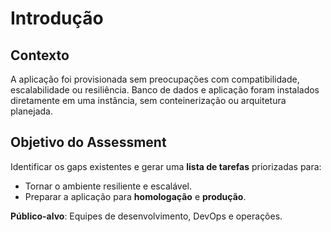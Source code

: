 # Introdução

## Contexto
A aplicação foi provisionada sem preocupações com compatibilidade, escalabilidade ou resiliência. Banco de dados e aplicação foram instalados diretamente em uma instância, sem conteinerização ou arquitetura planejada.

## Objetivo do Assessment
Identificar os gaps existentes e gerar uma **lista de tarefas** priorizadas para:  
- Tornar o ambiente resiliente e escalável.  
- Preparar a aplicação para **homologação** e **produção**.

**Público-alvo**: Equipes de desenvolvimento, DevOps e operações.
